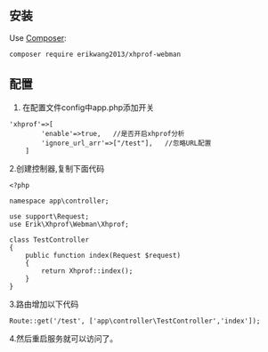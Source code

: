 

## 安装 ##

Use [Composer](https://github.com/composer/composer):
```sh
composer require erikwang2013/xhprof-webman
```

## 配置 ##

1. 在配置文件config中app.php添加开关

```
'xhprof'=>[
        'enable'=>true,   //是否开启xhprof分析
        'ignore_url_arr'=>["/test"],   //忽略URL配置
    ]

```

2.创建控制器,复制下面代码

```
<?php

namespace app\controller;

use support\Request;
use Erik\Xhprof\Webman\Xhprof;

class TestController
{
    public function index(Request $request)
    {
        return Xhprof::index();
    }
}

```

3.路由增加以下代码
```
Route::get('/test', ['app\controller\TestController','index']);

```

4.然后重启服务就可以访问了。